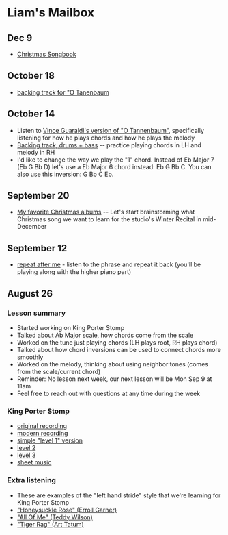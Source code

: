 # Liam's Mailbox

## Dec 9
- [Christmas Songbook](./christmas.pdf)

## October 18
- [backing track for "O Tanenbaum](./tanenbaum.wav)

## October 14
- Listen to [Vince Guaraldi's version of "O Tannenbaum"](./tanenbaum.mp3), specifically listening for how he plays chords and how he plays the melody
- [Backing track, drums + bass](./tanenbaum_mix.mp3) -- practice playing chords in LH and melody in RH
- I'd like to change the way we play the "1" chord. Instead of Eb Major 7 (Eb G Bb D) let's use a Eb Major 6 chord instead: Eb G Bb C. You can also use this inversion: G Bb C Eb.

## September 20
- [My favorite Christmas albums](/christmas) -- Let's start brainstorming what Christmas song we want to learn for the studio's Winter Recital in mid-December

## September 12
- [repeat after me](./911.mp3) - listen to the phrase and repeat it back (you'll be playing along with the higher piano part)

## August 26

### Lesson summary
- Started working on King Porter Stomp
- Talked about Ab Major scale, how chords come from the scale
- Worked on the tune just playing chords (LH plays root, RH plays chord)
- Talked about how chord inversions can be used to connect chords more smoothly
- Worked on the melody, thinking about using neighbor tones (comes from the scale/current chord)
- Reminder: No lesson next week, our next lesson will be Mon Sep 9 at 11am
- Feel free to reach out with questions at any time during the week

### King Porter Stomp
- [original recording](./porter.mp3)
- [modern recording](./wodehouse.mp3)
- [simple "level 1" version](./1.mp3)
- [level 2](./2.mp3)
- [level 3](./3.mp3)
- [sheet music](./sheet.pdf)

### Extra listening
- These are examples of the "left hand stride" style that we're learning for King Porter Stomp
- ["Honeysuckle Rose" (Erroll Garner)](https://www.youtube.com/watch?v=VtQpFzu-unE)
- ["All Of Me" (Teddy Wilson)](https://www.youtube.com/watch?v=OHcV9gQvSQg)
- ["Tiger Rag" (Art Tatum)](https://www.youtube.com/watch?v=CaPeks0H3_s)
